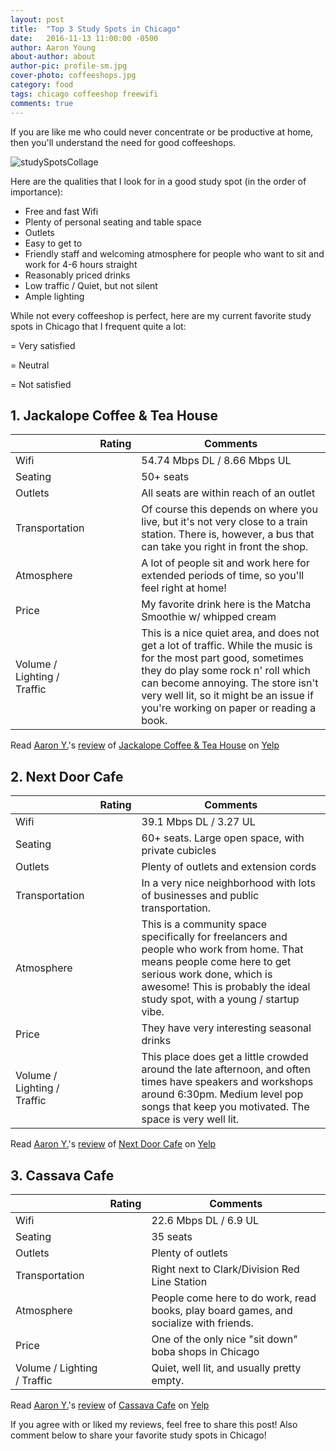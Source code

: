 ```yaml
---
layout: post
title:  "Top 3 Study Spots in Chicago"
date:   2016-11-13 11:00:00 -0500
author: Aaron Young
about-author: about
author-pic: profile-sm.jpg
cover-photo: coffeeshops.jpg
category: food
tags: chicago coffeeshop freewifi
comments: true
---
```


If you are like me who could never concentrate or be productive at home, then
you'll understand the need for good coffeeshops.

![studySpotsCollage]

Here are the qualities that I look for in a good study spot (in the order of importance):

* Free and fast Wifi
* Plenty of personal seating and table space
* Outlets
* Easy to get to
* Friendly staff and welcoming atmosphere for people who want to sit and work for 4-6 hours straight
* Reasonably priced drinks
* Low traffic / Quiet, but not silent
* Ample lighting

While not every coffeeshop is perfect, here are my current favorite study spots
in Chicago that I frequent quite a lot:

<i class="fa fa-smile-o" aria-hidden="true"></i> = Very satisfied

<i class="fa fa-meh-o" aria-hidden="true"></i> = Neutral

<i class="fa fa-frown-o" aria-hidden="true"></i> = Not satisfied


## 1. Jackalope Coffee & Tea House

|         | Rating | Comments  |
| ------------- |:-------------:| ----- |
| Wifi      | <i class="fa fa-smile-o" aria-hidden="true"></i> | 54.74 Mbps DL / 8.66 Mbps UL |
| Seating      | <i class="fa fa-smile-o" aria-hidden="true"></i>      |   50+ seats |
| Outlets | <i class="fa fa-smile-o" aria-hidden="true"></i>      | All seats are within reach of an outlet |
| Transportation | <i class="fa fa-meh-o" aria-hidden="true"></i>      | Of course this depends on where you live, but it's not very close to a train station. There is, however, a bus that can take you right in front the shop. |
| Atmosphere | <i class="fa fa-smile-o" aria-hidden="true"></i>      | A lot of people sit and work here for extended periods of time, so you'll feel right at home!   |
| Price | <i class="fa fa-smile-o" aria-hidden="true"></i>     | My favorite drink here is the Matcha Smoothie w/ whipped cream |
| Volume / Lighting / Traffic | <i class="fa fa-meh-o" aria-hidden="true"></i> | This is a nice quiet area, and does not get a lot of traffic. While the music is for the most part good, sometimes they do play some rock n' roll which can become annoying. The store isn't very well lit, so it might be an issue if you're working on paper or reading a book. |

<span class="yelp-review" data-review-id="Rpms2QNq7oE21fn4oR3QEQ" data-hostname="www.yelp.com">Read <a href="https://www.yelp.com/user_details?userid=DA4tt7St-An_J_8syAlG9A" rel="nofollow noopener">Aaron Y.</a>'s <a href="https://www.yelp.com/biz/jackalope-coffee-and-tea-house-chicago?hrid=Rpms2QNq7oE21fn4oR3QEQ" rel="nofollow noopener">review</a> of <a href="https://www.yelp.com/biz/Y-wp58fjbztKeTbIB0CwNg" rel="nofollow noopener">Jackalope Coffee & Tea House</a> on <a href="https://www.yelp.com" rel="nofollow noopener">Yelp</a><script async="async" src="https://www.yelp.com/embed/widgets.js" type="text/javascript"></script></span>

## 2. Next Door Cafe

|         | Rating | Comments  |
| ------------- |:-------------:| ----- |
| Wifi      | <i class="fa fa-smile-o" aria-hidden="true"></i> | 39.1 Mbps DL / 3.27 UL |
| Seating      | <i class="fa fa-smile-o" aria-hidden="true"></i>      |   60+ seats. Large open space, with private cubicles |
| Outlets | <i class="fa fa-smile-o" aria-hidden="true"></i>      | Plenty of outlets and extension cords |
| Transportation | <i class="fa fa-smile-o" aria-hidden="true"></i>      | In a very nice neighborhood with lots of businesses and public transportation. |
| Atmosphere | <i class="fa fa-smile-o" aria-hidden="true"></i>      | This is a community space specifically for freelancers and people who work from home. That means people come here to get serious work done, which is awesome! This is probably the ideal study spot, with a young / startup vibe.|
| Price | <i class="fa fa-smile-o" aria-hidden="true"></i>     | They have very interesting seasonal drinks |
| Volume / Lighting / Traffic | <i class="fa fa-smile-o"  aria-hidden="true"></i> | This place does get a little crowded around the late afternoon, and often times have speakers and workshops around 6:30pm. Medium level pop songs that keep you motivated. The space is very well lit.|

<span class="yelp-review" data-review-id="LaHSSZiCFRxfuE8YX0Px2Q" data-hostname="www.yelp.com">Read <a href="https://www.yelp.com/user_details?userid=DA4tt7St-An_J_8syAlG9A" rel="nofollow noopener">Aaron Y.</a>'s <a href="https://www.yelp.com/biz/next-door-cafe-chicago?hrid=LaHSSZiCFRxfuE8YX0Px2Q" rel="nofollow noopener">review</a> of <a href="https://www.yelp.com/biz/l0mPKlhY025y_a6ISf2tCQ" rel="nofollow noopener">Next Door Cafe</a> on <a href="https://www.yelp.com" rel="nofollow noopener">Yelp</a><script async="async" src="https://www.yelp.com/embed/widgets.js" type="text/javascript"></script></span>

## 3. Cassava Cafe

|         | Rating | Comments  |
| ------------- |:-------------:| ----- |
| Wifi      | <i class="fa fa-smile-o" aria-hidden="true"></i> | 22.6 Mbps DL / 6.9 UL |
| Seating      | <i class="fa fa-smile-o" aria-hidden="true"></i>      |   35 seats |
| Outlets | <i class="fa fa-smile-o" aria-hidden="true"></i>      | Plenty of outlets |
| Transportation | <i class="fa fa-smile-o" aria-hidden="true"></i>      | Right next to Clark/Division Red Line Station |
| Atmosphere | <i class="fa fa-smile-o" aria-hidden="true"></i>      | People come here to do work, read books, play board games, and socialize with friends. |
| Price | <i class="fa fa-smile-o" aria-hidden="true"></i>     | One of the only nice "sit down" boba shops in Chicago |
| Volume / Lighting / Traffic | <i class="fa fa-smile-o"  aria-hidden="true"></i> | Quiet, well lit, and usually pretty empty.|

<span class="yelp-review" data-review-id="M2l2k3ei9TNdkHz1fR8OQQ" data-hostname="www.yelp.com">Read <a href="https://www.yelp.com/user_details?userid=DA4tt7St-An_J_8syAlG9A" rel="nofollow noopener">Aaron Y.</a>'s <a href="https://www.yelp.com/biz/cassava-cafe-chicago?hrid=M2l2k3ei9TNdkHz1fR8OQQ" rel="nofollow noopener">review</a> of <a href="https://www.yelp.com/biz/zFw6f0mNqRebBRgy8Tzvow" rel="nofollow noopener">Cassava Cafe</a> on <a href="https://www.yelp.com" rel="nofollow noopener">Yelp</a><script async="async" src="https://www.yelp.com/embed/widgets.js" type="text/javascript"></script></span>

If you agree with or liked my reviews, feel free to share this post! Also comment below to share your favorite
study spots in Chicago!

[studySpotsCollage]: /blog/assets/images/studySpotsCollage.jpg
